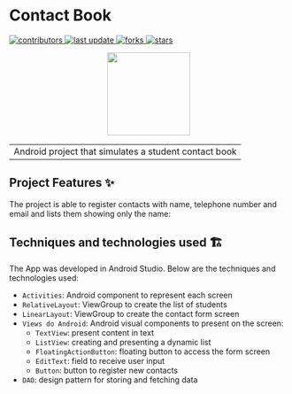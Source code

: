 # Contact Book
<p>
  <a href="https://github.com/edegan-furb/Android-Fundamentals/graphs/contributors">
    <img src="https://img.shields.io/github/contributors/edegan-furb/Android-Fundamentals" alt="contributors" />
  </a>
  <a href="">
    <img src="https://img.shields.io/github/last-commit/edegan-furb/Android-Fundamentals" alt="last update" />
  </a>
  <a href="https://github.com/edegan-furb/Android-Fundamentals/network/members">
    <img src="https://img.shields.io/github/forks/edegan-furb/Android-Fundamentals" alt="forks" />
  </a>
  <a href="https://github.com/edegan-furb/Android-Fundamentals/stargazers">
    <img src="https://img.shields.io/github/stars/edegan-furb/Android-Fundamentals" alt="stars" />
  </a>
</p>

<p align="center">
    <img src="https://www.alura.com.br/assets/api/cursos/android-sua-primeira-app-mobile.svg" width="150"/>
</p >

<table>
<tr>
<td>
  <a>
Android project that simulates a student contact book
  </a>
</td>
</tr>
</table>

## Project Features ✨

The project is able to register contacts with name, telephone number and email and lists them showing only the name:

## Techniques and technologies used 🏗️

The App was developed in Android Studio. Below are the techniques and technologies used:

- `Activities`: Android component to represent each screen
- `RelativeLayout`: ViewGroup to create the list of students
- `LinearLayout`: ViewGroup to create the contact form screen
- `Views do Android`: Android visual components to present on the screen:
    - `TextView`: present content in text
    - `ListView`: creating and presenting a dynamic list
    - `FloatingActionButton`: floating button to access the form screen
    - `EditText`: field to receive user input
    - `Button`: button to register new contacts
- `DAO`: design pattern for storing and fetching data
